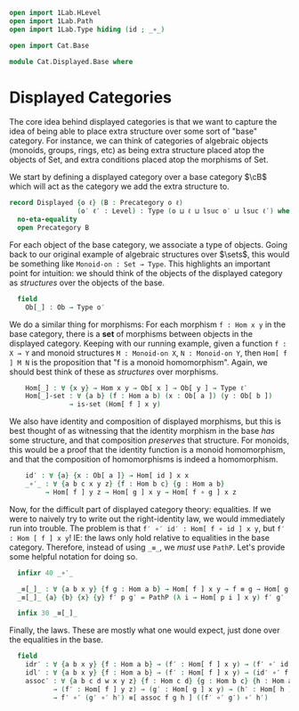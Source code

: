 ```agda
open import 1Lab.HLevel
open import 1Lab.Path
open import 1Lab.Type hiding (id ; _∘_)

open import Cat.Base

module Cat.Displayed.Base where
```

# Displayed Categories

The core idea behind displayed categories is that we want to capture the
idea of being able to place extra structure over some sort of "base"
category. For instance, we can think of categories of algebraic objects
(monoids, groups, rings, etc) as being extra structure placed atop the
objects of Set, and extra conditions placed atop the morphisms of Set.

We start by defining a displayed category over a base category $\cB$
which will act as the category we add the extra structure to.

```agda
record Displayed {o ℓ} (B : Precategory o ℓ)
                 (o′ ℓ′ : Level) : Type (o ⊔ ℓ ⊔ lsuc o′ ⊔ lsuc ℓ′) where
  no-eta-equality
  open Precategory B
```

For each object of the base category, we associate a type of objects.
Going back to our original example of algebraic structures over $\sets$,
this would be something like `Monoid-on : Set → Type`. This highlights
an important point for intuition: we should think of the objects of the
displayed category as _structures_ over the objects of the base.

```agda
  field
    Ob[_] : Ob → Type o′
```

We do a similar thing for morphisms: For each morphism `f : Hom x y`
in the base category, there is a **set** of morphisms between objects
in the displayed category. Keeping with our running example, given a
function `f : X → Y` and monoid structures `M : Monoid-on X`,
`N : Monoid-on Y`, then `Hom[ f ] M N` is the proposition that "f is a
monoid homomorphism". Again, we should best think of these as
_structures_ over morphisms.

```agda
    Hom[_] : ∀ {x y} → Hom x y → Ob[ x ] → Ob[ y ] → Type ℓ′
    Hom[_]-set : ∀ {a b} (f : Hom a b) (x : Ob[ a ]) (y : Ob[ b ])
               → is-set (Hom[ f ] x y)
```

We also have identity and composition of displayed morphisms, but this
is best thought of as witnessing that the identity morphism in the base
_has_ some structure, and that composition _preserves_ that structure.
For monoids, this would be a proof that the identity function is a
monoid homomorphism, and that the composition of homomorphisms is
indeed a homomorphism.

```agda
    id′ : ∀ {a} {x : Ob[ a ]} → Hom[ id ] x x
    _∘′_ : ∀ {a b c x y z} {f : Hom b c} {g : Hom a b}
         → Hom[ f ] y z → Hom[ g ] x y → Hom[ f ∘ g ] x z
```

Now, for the difficult part of displayed category theory: equalities.
If we were to naively try to write out the right-identity law, we would
immediately run into trouble. The problem is that
`f′ ∘′ id′ : Hom[ f ∘ id ] x y`, but `f′ : Hom [ f ] x y`! IE: the laws
only hold relative to equalities in the base category. Therefore, instead
of using `_≡_`, we _must_ use `PathP`. Let's provide some helpful
notation for doing so.

```agda
  infixr 40 _∘′_

  _≡[_]_ : ∀ {a b x y} {f g : Hom a b} → Hom[ f ] x y → f ≡ g → Hom[ g ] x y → Type ℓ′
  _≡[_]_ {a} {b} {x} {y} f′ p g′ = PathP (λ i → Hom[ p i ] x y) f′ g′

  infix 30 _≡[_]_
```

Finally, the laws. These are mostly what one would expect, just done
over the equalities in the base.

```agda
  field
    idr′ : ∀ {a b x y} {f : Hom a b} → (f′ : Hom[ f ] x y) → (f′ ∘′ id′) ≡[ idr f ] f′
    idl′ : ∀ {a b x y} {f : Hom a b} → (f′ : Hom[ f ] x y) → (id′ ∘′ f′) ≡[ idl f ] f′
    assoc′ : ∀ {a b c d w x y z} {f : Hom c d} {g : Hom b c} {h : Hom a b}
           → (f′ : Hom[ f ] y z) → (g′ : Hom[ g ] x y) → (h′ : Hom[ h ] w x)
           → f′ ∘′ (g′ ∘′ h′) ≡[ assoc f g h ] ((f′ ∘′ g′) ∘′ h′)
```

